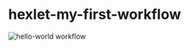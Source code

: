 # hexlet-my-first-workflow

![hello-world workflow](https://github.com/un-f0rgiven/hexlet-my-first-workflow/actions/workflows/hello-world/badge.svg)
